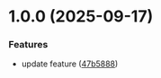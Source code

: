 # 1.0.0 (2025-09-17)


### Features

* update feature ([47b5888](https://github.com/TusharNagar211/db-ab/commit/47b588874cb93de34d1ad49906777c5dd7705e27))
